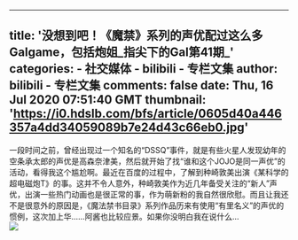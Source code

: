 
---
title: '没想到吧！《魔禁》系列的声优配过这么多Galgame，包括炮姐_指尖下的Gal第41期_'
categories: 
    - 社交媒体
    - bilibili - 专栏文集
author: bilibili - 专栏文集
comments: false
date: Thu, 16 Jul 2020 07:51:40 GMT
thumbnail: 'https://i0.hdslb.com/bfs/article/0605d40a446357a4dd34059089b7e24d43c66eb0.jpg'
---

<div>   
一段时间之前，曾经出现过一个知名的“DSSQ”事件，就是有些火星人发现幼年的空条承太郎的声优是高森奈津美，然后就开始了找“谁和这个JOJO是同一声优”的活动，看得我这个尴尬啊。最近在百度的过程中，了解到种崎敦美出演《某科学的超电磁炮T》的事。这并不令人意外，种崎敦美作为近几年备受关注的“新人”声优，出演一些热门动画也是很正常的事，作为萌新粉的我自然很欣慰。而且让我还不是很意外的原因是，《魔法禁书目录》系列作品历来有使用“有里名义”的声优的惯例，这次加上华……阿酱也比较应景。如果你没明白我在说什么…<br><img src="https://i0.hdslb.com/bfs/article/0605d40a446357a4dd34059089b7e24d43c66eb0.jpg" referrerpolicy="no-referrer">  
</div>
            